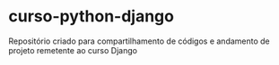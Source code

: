 # curso-python-django
Repositório criado para compartilhamento de códigos e andamento de projeto remetente ao curso Django
